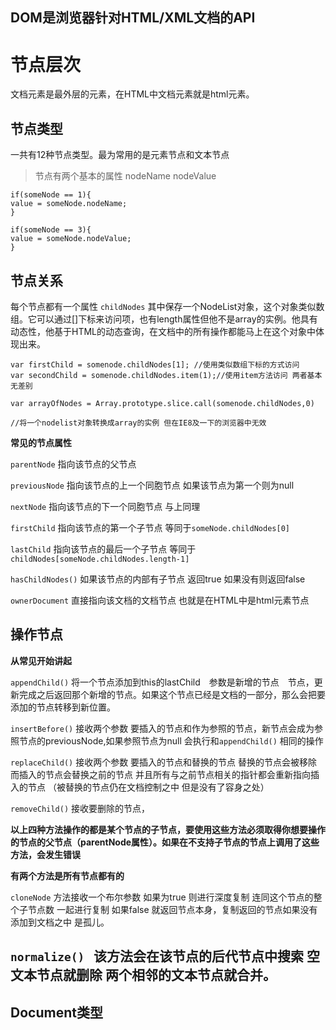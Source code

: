 ## DOM是浏览器针对HTML/XML文档的API

# **节点层次**
文档元素是最外层的元素，在HTML中文档元素就是html元素。
## **节点类型**
一共有12种节点类型。最为常用的是元素节点和文本节点
> 节点有两个基本的属性 nodeName nodeValue

    if(someNode == 1){
    value = someNode.nodeName;
	}

	if(someNode == 3){
    value = someNode.nodeValue;
	}

## **节点关系**
   每个节点都有一个属性 `childNodes` 其中保存一个NodeList对象，这个对象类似数组。它可以通过[]下标来访问项，也有length属性但他不是array的实例。他具有动态性，他基于HTML的动态查询，在文档中的所有操作都能马上在这个对象中体现出来。


    var firstChild = somenode.childNodes[1]; //使用类似数组下标的方式访问
    var secondChild = somenode.childNodes.item(1);//使用item方法访问 两者基本无差别
    
    var arrayOfNodes = Array.prototype.slice.call(somenode.childNodes,0)

    //将一个nodelist对象转换成array的实例 但在IE8及一下的浏览器中无效
    

**常见的节点属性**

 `parentNode`  指向该节点的父节点 
 
  `previousNode` 指向该节点的上一个同胞节点 如果该节点为第一个则为null
  
  `nextNode` 指向该节点的下一个同胞节点 与上同理
 
  `firstChild` 指向该节点的第一个子节点 等同于`someNode.childNodes[0]`
  
  `lastChild` 指向该节点的最后一个子节点 等同于`childNodes[someNode.childNodes.length-1]`

`hasChildNodes()`  如果该节点的内部有子节点 返回true 如果没有则返回false

`ownerDocument` 直接指向该文档的文档节点 也就是在HTML中是html元素节点


## **操作节点**

**从常见开始讲起**

` appendChild() ` 将一个节点添加到this的lastChild　参数是新增的节点　节点，更新完成之后返回那个新增的节点。如果这个节点已经是文档的一部分，那么会把要添加的节点转移到新位置。

`insertBefore()` 接收两个参数 要插入的节点和作为参照的节点，新节点会成为参照节点的previousNode,如果参照节点为null 会执行和` appendChild() ` 相同的操作

`replaceChild()` 接收两个参数 要插入的节点和替换的节点 替换的节点会被移除 而插入的节点会替换之前的节点 并且所有与之前节点相关的指针都会重新指向插入的节点 （被替换的节点仍在文档控制之中 但是没有了容身之处）

`removeChild()` 接收要删除的节点， 

**以上四种方法操作的都是某个节点的子节点，要使用这些方法必须取得你想要操作的节点的父节点（parentNode属性）。如果在不支持子节点的节点上调用了这些方法，会发生错误**

**有两个方法是所有节点都有的**

`cloneNode`  方法接收一个布尔参数 如果为true 则进行深度复制 连同这个节点的整个子节点数 一起进行复制 如果false 就返回节点本身，复制返回的节点如果没有添加到文档之中 是孤儿。 

`normalize()`   该方法会在该节点的后代节点中搜索 空文本节点就删除 两个相邻的文本节点就合并。
---

## **Document类型**
